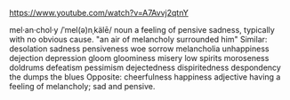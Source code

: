 https://www.youtube.com/watch?v=A7Avvj2qtnY

mel·an·chol·y
/ˈmel(ə)nˌkälē/
noun
a feeling of pensive sadness, typically with no obvious cause.
"an air of melancholy surrounded him"
Similar:
desolation
sadness
pensiveness
woe
sorrow
melancholia
unhappiness
dejection
depression
gloom
gloominess
misery
low spirits
moroseness
doldrums
defeatism
pessimism
dejectedness
dispiritedness
despondency
the dumps
the blues
Opposite:
cheerfulness
happiness
adjective
having a feeling of melancholy; sad and pensive.

